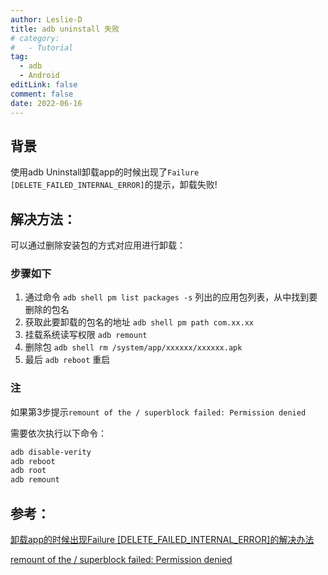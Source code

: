 ```yaml
---
author: Leslie-D
title: adb uninstall 失败
# category:
#   - Tutorial
tag:
  - adb
  - Android
editLink: false
comment: false
date: 2022-06-16
---
```


## 背景

使用adb Uninstall卸载app的时候出现了`Failure [DELETE_FAILED_INTERNAL_ERROR]`的提示，卸载失败!

## 解决方法：

可以通过删除安装包的方式对应用进行卸载：

### 步骤如下

1. 通过命令 `adb shell pm list packages -s` 列出的应用包列表，从中找到要删除的包名
2. 获取此要卸载的包名的地址 `adb shell pm path com.xx.xx`
3. 挂载系统读写权限 `adb remount`
4. 删除包 `adb shell rm /system/app/xxxxxx/xxxxxx.apk`
5. 最后 `adb reboot` 重启

### 注

如果第3步提示`remount of the / superblock failed: Permission denied`

需要依次执行以下命令：
```bash
adb disable-verity
adb reboot
adb root
adb remount
```

## 参考：

[卸载app的时候出现Failure [DELETE_FAILED_INTERNAL_ERROR]的解决办法](https://blog.csdn.net/weixin_42433094/article/details/107790283)

[remount of the / superblock failed: Permission denied](https://blog.csdn.net/qq_44963514/article/details/89466998)